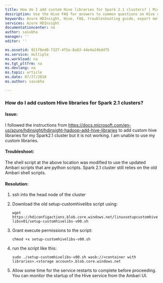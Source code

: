 ```yaml
---
title: How do I add custom Hive libraries for Spark 2.1 clusters? | Microsoft Docs
description: Use the Hive FAQ for answers to common questions on Hive on Azure HDInsight platform.
keywords: Azure HDInsight, Hive, FAQ, troubleshooting guide, export metastore, import metastore
services: Azure HDInsight
documentationcenter: na
author: sasubha
manager: ''
editor: ''

ms.assetid: 921f8ed0-7327-4f5a-8a83-44e4a24bdd75
ms.service: multiple
ms.workload: na
ms.tgt_pltfrm: na
ms.devlang: na
ms.topic: article
ms.date: 07/27/2018
ms.author: sasubha

---
```


### How do I add custom Hive libraries for Spark 2.1 clusters?

#### Issue:

I followed the instructions from https://docs.microsoft.com/en-us/azure/hdinsight/hdinsight-hadoop-add-hive-libraries to add custom hive libraries for my Spark2.1 cluster but it is not working. I am unable to use my custom libraries.


#### Troubleshoot: 
The shell script at the above location was modified to use the updated Ambari scripts that are python scripts. Spark 2.1 cluster still relies on the old Ambari shell scripts.

#### Resolution: 
1. ssh into the head node of the cluster

2. Download the old setup-customhivelibs script using: 

     `wget https://hdiconfigactions.blob.core.windows.net/linuxsetupcustomhivelibsv01/setup-customhivelibs-v00.sh`

3. Grant execute permissions to the script:

     `chmod +x setup-customhivelibs-v00.sh`

4. run the script like this:

     `sudo ./setup-customhivelibs-v00.sh wasb://<container with libraries>.<storage account>.blob.core.windows.net`

5. Allow some time for the service restarts to complete before proceeding. You can monitor the startup of the Hive service from the Ambari UI.
